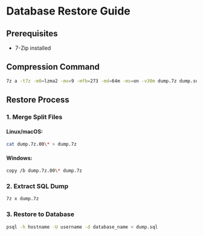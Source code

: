 # Database Restore Guide

## Prerequisites

- 7-Zip installed

## Compression Command

```bash
7z a -t7z -m0=lzma2 -mx=9 -mfb=273 -md=64m -ms=on -v30m dump.7z dump.sql
```

## Restore Process

### 1. Merge Split Files

#### Linux/macOS:

```bash
cat dump.7z.00\* > dump.7z
```

#### Windows:

```bash
copy /b dump.7z.00\* dump.7z
```

### 2. Extract SQL Dump

```bash
7z x dump.7z
```

### 3. Restore to Database

```bash
psql -h hostname -U username -d database_name < dump.sql
```
